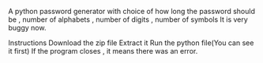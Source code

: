A python password generator with choice of how long the password should be , number of alphabets , number of digits , number of symbols
It is very buggy now.

Instructions
Download the zip file
Extract it
Run the python file(You can see it first)
If the program closes , it means there was an error.
